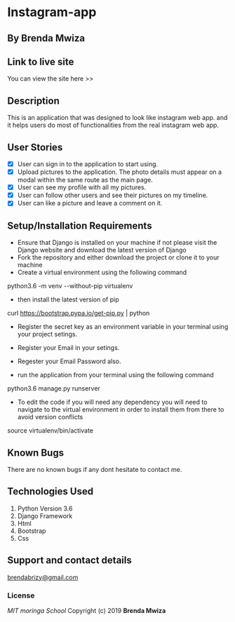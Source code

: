 # Instagram-app

## By **Brenda Mwiza**

## Link to live site
You can view the site here >>

## Description
This is an application that was designed to look like instagram web app. and it helps users 
do most of functionalities from the real instagram web app.

## User Stories
- [x] User can sign in to the application to start using.
- [x] Upload pictures to the application. The photo details must appear on a modal within the same route as the main page.
- [x] User can see my profile with all my pictures.
- [x] User can follow other users and see their pictures on my timeline. 
- [x] User can like a picture and leave a comment on it.

## Setup/Installation Requirements
* Ensure that Django is installed on your machine if not please visit the Django website and download the latest version of Django
* Fork the repository and either download the project or clone it to your machine
* Create a virtual environment using the following command

python3.6 -m venv --without-pip virtualenv

* then install the latest version of pip

curl https://bootstrap.pypa.io/get-pip.py | python

* Register the secret key as an environment variable in your terminal using your project setings.

* Register your Email in your setings.

* Regester your Email Password also.

* run the application from your terminal using the following command

python3.6 manage.py runserver

* To edit the code if you will need any dependency you will need to navigate to the virtual environment in order to install them from there to avoid version conflicts

source virtualenv/bin/activate

## Known Bugs
There are no known bugs if any dont hesitate to contact me.

## Technologies Used
1. Python Version 3.6
2. Django Framework
3. Html
4. Bootstrap
5. Css

## Support and contact details
brendabrizy@gmail.com

### License
*MIT*
*moringa School*
Copyright (c) 2019 **Brenda Mwiza**